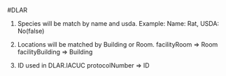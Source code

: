 #DLAR

1. Species will be match by name and usda.
Example: Name: Rat, USDA: No(false)

2. Locations will be matched by Building or Room.
facilityRoom => Room
facilityBuilding => Building

3. ID used in DLAR.IACUC
protocolNumber => ID